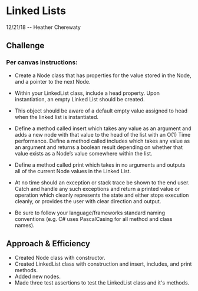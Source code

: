 # Linked Lists
12/21/18 -- Heather Cherewaty 

## Challenge
### Per canvas instructions:  

* Create a Node class that has properties for the value stored in the Node, and a pointer to the next Node.

* Within your LinkedList class, include a head property. Upon instantiation, an empty Linked List should be created.

* This object should be aware of a default empty value assigned to head when the linked list is instantiated.

* Define a method called insert which takes any value as an argument and adds a new node with that value to the head of the list with an O(1) Time performance.
Define a method called includes which takes any value as an argument and returns a boolean result depending on whether that value exists as a Node’s value somewhere within the list.

* Define a method called print which takes in no arguments and outputs all of the current Node values in the Linked List.

* At no time should an exception or stack trace be shown to the end user. Catch and handle any such exceptions and return a printed value or operation which cleanly represents the state and either stops execution cleanly, or provides the user with clear direction and output.

* Be sure to follow your language/frameworks standard naming conventions (e.g. C# uses PascalCasing for all method and class names).

## Approach & Efficiency

* Created Node class with constructor.
* Created LinkedList class with construction and insert, includes, and print methods.
* Added new nodes.
* Made three test assertions to test the LinkedList class and it's methods.


